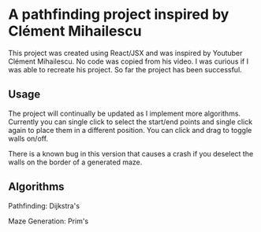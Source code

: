 # A pathfinding project inspired by Clément Mihailescu
This project was created using React/JSX and was inspired by Youtuber Clément Mihailescu. No code was copied from his video. I was curious if I was able to recreate his project. So far the project has been successful.

## Usage

The project will continually be updated as I implement more algorithms.
Currently you can single click to select the start/end points and single click again to place them in a different position.
You can click and drag to toggle walls on/off.

There is a known bug in this version that causes a crash if you deselect the walls on the border of a generated maze.

## Algorithms
Pathfinding: Dijkstra's


Maze Generation: Prim's
